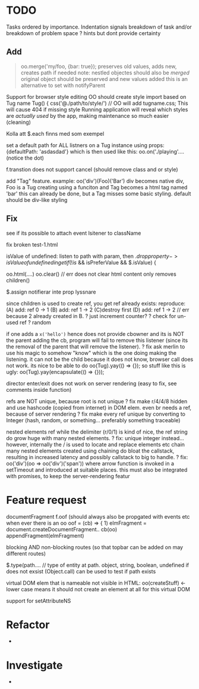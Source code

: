 # TODO
Tasks ordered by importance.
    Indentation signals
        breakdown of task
        and/or breakdown of problem space
        ? hints but dont provide certainty
## Add
> oo.merge('my/foo, {bar: true}); preserves old values, adds new, creates path if needed
                note:   nestled objectes should also be _merged_
                        original object should be preserved and new values added
        this is an alternative to set with notifyParent

Support for browser style editing
    OO should create style import based on Tug name
    Tug() { css('@./path/to/style/') // OO will add tugname.css;
    This will cause 404 if missing style
    Running application will reveal which styles are _actually used_ by the app, making maintenance so much easier (cleaning)

Kolla att $.each finns med som exempel 

set a default path for ALL listners on a Tug instance using props:{defaultPath: 'asdasdad'}
    which is then used like this: oo.on('./playing'....    (notice the dot)

f.transtion does not support cancel (should remove class and or style)

add "Tag" feature. example: oo('div')(Foo)('Bar')
        div becomes native div, Foo is a Tug creating using a funciton and Tag becomes a html tag named 'bar'
            this can already be done, but a Tag misses some basic styling. default should be div-like styling

## Fix
see if its possible to attach event lsitener to className

fix broken test-1.html

isValue of undefined: listen to path with param, then $.drop property -> isValue of undefined
             in get     if(!is$ && isPreferValue && $.isValue) { 

oo.html(....) oo.clear() // err does not clear html content  only removes children()

$.assign notifierar inte prop lyssnare

since children is used to create ref, you get ref already exists: reproduce:
    (A) add: ref 0 -> 1  (B) add: ref 1 -> 2  (C)destroy first   (D) add: ref 1 -> 2 // err because 2 already created in B. 
    ? just increment counter? ? check for un-used ref ? random

if one adds a `x('hello')`  hence does not provide cbowner and its is NOT the parent adding the cb,
    program will fail to remove this listener (since its the removal of the parent that will remove the listener).
    ? fix   ask merlin to use his magic to somehow "know" which is the one doing making the listening.
                it can not be the child because it does not know, browser call does not work.
                    its nice to be able to do oo(Tug).yay(() => {}); so stuff like this is ugly: oo(Tug).yay(encapsulate(() => {}));

director enter/exit does not work on server rendering (easy to fix, see comments inside function)

refs are NOT unique, because root is not unique
    ? fix   make r/4/4/8 hidden and use hashcode (copied from internet) in DOM elem.
                even br needs a ref, because of server rendering
    ? fix   make every ref unique by converting to Integer (hash, random, or something... preferably something traceable)

nested elements
    ref
        while the delimiter (r/0/1) is kind of nice, the ref string do grow huge with many nested elements.
            ? fix:  unique integer instead... however, internally the / is used to locate and replace elements etc
    chain
        many nested elements created using chaining do bloat the callstack,
        resulting in increased latency and possibly callstack to big to handle.
            ? fix:  oo('div')(oo => oo('div')('span')) where arrow function is invoked in a setTimeout 
                    and introduced at suitable places. this must also be integrated with promises,
                    to keep the server-rendering featur

# Feature request
documentFragment
    f.oof (should always also be propgated with events etc when ever there is an oo
        oof = (cb) => { 1) elmFragment = document.createDocumentFragment.. cb(oo) appendFragment(elmFragment)

blocking AND non-blocking routes (so that topbar can be added on may different routes)

$.type(path.... // type of entity at path. object, string, boolean, undefined if does not exsist (Object.call)
    can be used to test if path exists

virtual DOM elem that is nameable not visible in HTML:
        oo(createStuff)  <- lower case means it should not create an element at all for this virtual DOM

support for setAttributeNS

# Refactor
-

# Investigate
-

